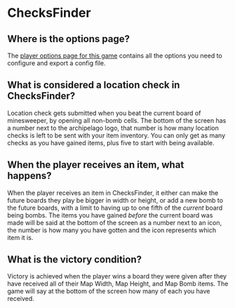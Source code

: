 # ChecksFinder

## Where is the options page?

The [player options page for this game](../player-options) contains all the options you need to configure and export a
config file.

## What is considered a location check in ChecksFinder?

Location check gets submitted when you beat the current board of minesweeper, by opening all non-bomb cells. The bottom
of the screen has a number next to the archipelago logo, that number is how many location checks is left to be sent with
your item inventory. You can only get as many checks as you have gained items, plus five to start with being available.

## When the player receives an item, what happens?

When the player receives an item in ChecksFinder, it either can make the future boards they play be bigger in width or
height, or add a new bomb to the future boards, with a limit to having up to one fifth of the _current_ board being
bombs. The items you have gained _before_ the current board was made will be said at the bottom of the screen as a
number
next to an icon, the number is how many you have gotten and the icon represents which item it is.

## What is the victory condition?

Victory is achieved when the player wins a board they were given after they have received all of their Map Width, Map
Height, and Map Bomb items. The game will say at the bottom of the screen how many of each you have received.

